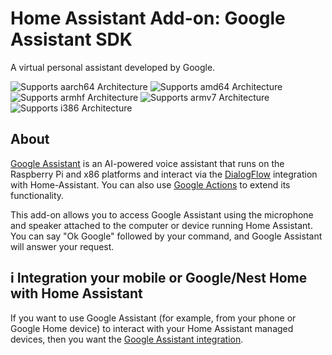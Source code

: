 # Home Assistant Add-on: Google Assistant SDK

A virtual personal assistant developed by Google.

![Supports aarch64 Architecture][aarch64-shield] ![Supports amd64 Architecture][amd64-shield] ![Supports armhf Architecture][armhf-shield] ![Supports armv7 Architecture][armv7-shield] ![Supports i386 Architecture][i386-shield]

## About

[Google Assistant][google-assistant] is an AI-powered voice assistant that runs on the Raspberry Pi and x86 platforms and interact via the [DialogFlow][dialogflow-integration] integration with Home-Assistant. You can also use [Google Actions][google-actions] to extend its functionality.

This add-on allows you to access Google Assistant using the microphone and speaker attached to the computer or device running Home Assistant. You can say "Ok Google" followed by your command, and Google Assistant will answer your request.

## i Integration your mobile or Google/Nest Home with Home Assistant

If you want to use Google Assistant (for example, from your phone or Google Home device) to interact with your Home Assistant managed devices, then you want the [Google Assistant integration][google-assistant-integration].

[amd64-shield]: https://img.shields.io/badge/amd64-yes-green.svg
[armhf-shield]: https://img.shields.io/badge/armhf-no-red.svg
[armv7-shield]: https://img.shields.io/badge/armv7-yes-green.svg
[dialogflow-integration]: https://www.home-assistant.io/integrations/dialogflow/
[google-actions]: https://actions.google.com/
[google-assistant-integration]: https://www.home-assistant.io/integrations/google_assistant/
[google-assistant]: https://assistant.google.com/
[i386-shield]: https://img.shields.io/badge/i386-no-red.svg
[aarch64-shield]: https://img.shields.io/badge/aarch64-no-red.svg
